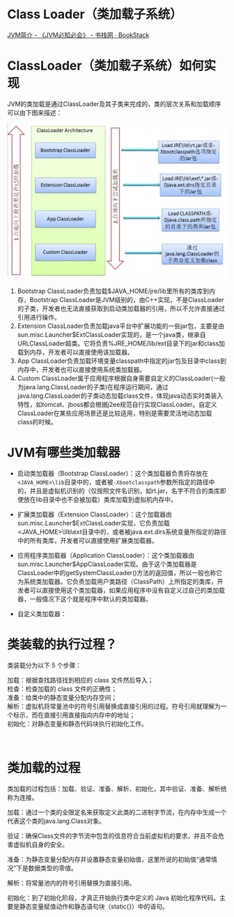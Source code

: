 # Class Loader（类加载子系统）

[JVM简介 - 《JVM必知必会》 - 书栈网 · BookStack](https://www.bookstack.cn/read/chinageek-jvm/JVM_jian_jie.md)

# ClassLoader（类加载子系统）如何实现

JVM的类加载是通过ClassLoader及其子类来完成的，类的层次关系和加载顺序可以由下图来描述：

![image](assets/image-20230217180454-lp8xydo.png)​

1. Bootstrap ClassLoader负责加载$JAVA_HOME/jre/lib里所有的类库到内存，Bootstrap ClassLoader是JVM级别的，由C++实现，不是ClassLoader的子类，开发者也无法直接获取到启动类加载器的引用，所以不允许直接通过引用进行操作。
2. Extension ClassLoader负责加载java平台中扩展功能的一些jar包，主要是由 sun.misc.Launcher$ExtClassLoader实现的，是一个java类，继承自URLClassLoader超类。它将负责%JRE_HOME/lib/ext目录下的jar和class加载到内存，开发者可以直接使用该加载器。
3. App ClassLoader负责加载环境变量classpath中指定的jar包及目录中class到内存中，开发者也可以直接使用系统类加载器。
4. Custom ClassLoader属于应用程序根据自身需要自定义的ClassLoader(一般为java.lang.ClassLoader的子类)在程序运行期间，通过java.lang.ClassLoader的子类动态加载class文件，体现java动态实时类装入特性，如tomcat、jboss都会根据j2ee规范自行实现ClassLoader。自定义ClassLoader在某些应用场景还是比较适用，特别是需要灵活地动态加载class的时候。

# JVM有哪些类加载器

* 启动类加载器（Bootstrap ClassLoader）：这个类加载器负责将存放在`<JAVA_HOME>\lib`​目录中的，或者被`-Xbootclasspath`​参数所指定的路径中的，并且是虚拟机识别的（仅按照文件名识别，如rt.jar，名字不符合的类库即使放在lib目录中也不会被加载）类库加载到虚拟机内存中。

* 扩展类加载器（Extension ClassLoader）：这个加载器由sun.misc.Launcher$ExtClassLoader实现，它负责加载<JAVA_HOME>\lib\ext目录中的，或者被java.ext.dirs系统变量所指定的路径中的所有类库，开发者可以直接使用扩展类加载器。

* 应用程序类加载器（Application ClassLoader）：这个类加载器由sun.misc.Launcher$AppClassLoader实现。由于这个类加载器是ClassLoader中的getSystemClassLoader()方法的返回值，所以一般也称它为系统类加载器。它负责加载用户类路径（ClassPath）上所指定的类库，开发者可以直接使用这个类加载器，如果应用程序中没有自定义过自己的类加载器，一般情况下这个就是程序中默认的类加载器。

* 自定义类加载器：

# 类装载的执行过程？

类装载分为以下 5 个步骤：

加载：根据查找路径找到相应的 class 文件然后导入；  
检查：检查加载的 class 文件的正确性；  
准备：给类中的静态变量分配内存空间；  
解析：虚拟机将常量池中的符号引用替换成直接引用的过程。符号引用就理解为一个标示，而在直接引用直接指向内存中的地址；  
初始化：对静态变量和静态代码块执行初始化工作。

‍

# 类加载的过程

类加载的过程包括：加载、验证、准备、解析、初始化，其中验证、准备、解析统称为连接。

加载：通过一个类的全限定名来获取定义此类的二进制字节流，在内存中生成一个代表这个类的java.lang.Class对象。

验证：确保Class文件的字节流中包含的信息符合当前虚拟机的要求，并且不会危害虚拟机自身的安全。

准备：为静态变量分配内存并设置静态变量初始值，这里所说的初始值“通常情况”下是数据类型的零值。

解析：将常量池内的符号引用替换为直接引用。

初始化：到了初始化阶段，才真正开始执行类中定义的 Java 初始化程序代码。主要是静态变量赋值动作和静态语句块（static{}）中的语句。